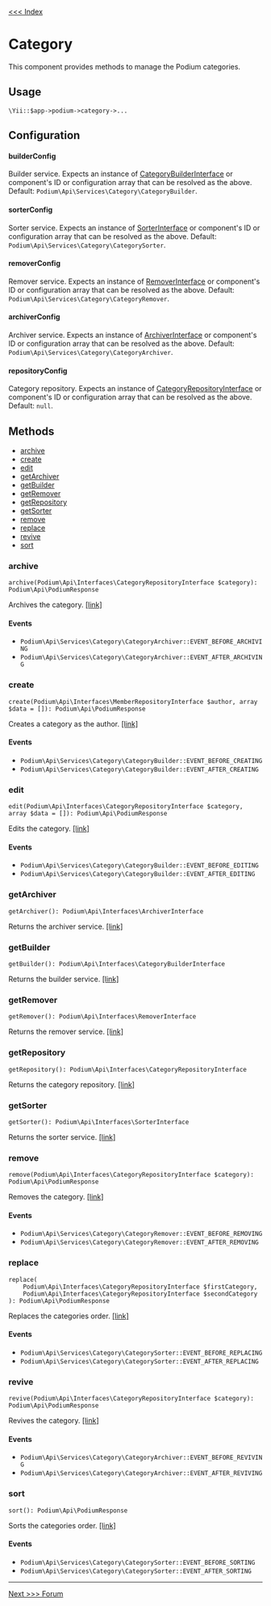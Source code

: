 [<<< Index](../README.md)

# Category

This component provides methods to manage the Podium categories.

## Usage

```
\Yii::$app->podium->category->...
```

## Configuration

#### builderConfig

Builder service. Expects an instance of 
[CategoryBuilderInterface](https://github.com/yii-podium/yii2-api/blob/master/src/Interfaces/CategoryBuilderInterface.php) 
or component's ID or configuration array that can be resolved as the above. Default: `Podium\Api\Services\Category\CategoryBuilder`.

#### sorterConfig

Sorter service. Expects an instance of [SorterInterface](https://github.com/yii-podium/yii2-api/blob/master/src/Interfaces/SorterInterface.php) 
or component's ID or configuration array that can be resolved as the above. Default: `Podium\Api\Services\Category\CategorySorter`.

#### removerConfig

Remover service. Expects an instance of [RemoverInterface](https://github.com/yii-podium/yii2-api/blob/master/src/Interfaces/RemoverInterface.php) 
or component's ID or configuration array that can be resolved as the above. Default: `Podium\Api\Services\Category\CategoryRemover`.

#### archiverConfig

Archiver service. Expects an instance of [ArchiverInterface](https://github.com/yii-podium/yii2-api/blob/master/src/Interfaces/ArchiverInterface.php) 
or component's ID or configuration array that can be resolved as the above. Default: `Podium\Api\Services\Category\CategoryArchiver`.

#### repositoryConfig

Category repository. Expects an instance of 
[CategoryRepositoryInterface](https://github.com/yii-podium/yii2-api/blob/master/src/Interfaces/CategoryRepositoryInterface.php) 
or component's ID or configuration array that can be resolved as the above. Default: `null`.

## Methods

- [archive](#archive)
- [create](#create)
- [edit](#edit)
- [getArchiver](#getArchiver)
- [getBuilder](#getBuilder)
- [getRemover](#getRemover)
- [getRepository](#getRepository)
- [getSorter](#getSorter)
- [remove](#remove)
- [replace](#replace)
- [revive](#revive)
- [sort](#sort)

### archive <span id="archive"></span>

```
archive(Podium\Api\Interfaces\CategoryRepositoryInterface $category): Podium\Api\PodiumResponse
```

Archives the category. [[link]](https://github.com/yii-podium/yii2-api/blob/master/src/Components/Category.php#L187)

#### Events

- `Podium\Api\Services\Category\CategoryArchiver::EVENT_BEFORE_ARCHIVING`
- `Podium\Api\Services\Category\CategoryArchiver::EVENT_AFTER_ARCHIVING`

### create <span id="create"></span>

```
create(Podium\Api\Interfaces\MemberRepositoryInterface $author, array $data = []): Podium\Api\PodiumResponse
```

Creates a category as the author. [[link]](https://github.com/yii-podium/yii2-api/blob/master/src/Components/Category.php#L87)

#### Events

- `Podium\Api\Services\Category\CategoryBuilder::EVENT_BEFORE_CREATING`
- `Podium\Api\Services\Category\CategoryBuilder::EVENT_AFTER_CREATING`

### edit <span id="edit"></span>

```
edit(Podium\Api\Interfaces\CategoryRepositoryInterface $category, array $data = []): Podium\Api\PodiumResponse
```

Edits the category. [[link]](https://github.com/yii-podium/yii2-api/blob/master/src/Components/Category.php#L97)

#### Events

- `Podium\Api\Services\Category\CategoryBuilder::EVENT_BEFORE_EDITING`
- `Podium\Api\Services\Category\CategoryBuilder::EVENT_AFTER_EDITING`

### getArchiver <span id="getArchiver"></span>

```
getArchiver(): Podium\Api\Interfaces\ArchiverInterface
```

Returns the archiver service. [[link]](https://github.com/yii-podium/yii2-api/blob/master/src/Components/Category.php#L171)

### getBuilder <span id="getBuilder"></span>

```
getBuilder(): Podium\Api\Interfaces\CategoryBuilderInterface
```

Returns the builder service. [[link]](https://github.com/yii-podium/yii2-api/blob/master/src/Components/Category.php#L71)

### getRemover <span id="getRemover"></span>

```
getRemover(): Podium\Api\Interfaces\RemoverInterface
```

Returns the remover service. [[link]](https://github.com/yii-podium/yii2-api/blob/master/src/Components/Category.php#L107)

### getRepository <span id="getRepository"></span>

```
getRepository(): Podium\Api\Interfaces\CategoryRepositoryInterface
```

Returns the category repository. [[link]](https://github.com/yii-podium/yii2-api/blob/master/src/Components/Category.php#L55)

### getSorter <span id="getSorter"></span>

```
getSorter(): Podium\Api\Interfaces\SorterInterface
```

Returns the sorter service. [[link]](https://github.com/yii-podium/yii2-api/blob/master/src/Components/Category.php#L133)

### remove <span id="remove"></span>

```
remove(Podium\Api\Interfaces\CategoryRepositoryInterface $category): Podium\Api\PodiumResponse
```

Removes the category. [[link]](https://github.com/yii-podium/yii2-api/blob/master/src/Components/Category.php#L123)

#### Events

- `Podium\Api\Services\Category\CategoryRemover::EVENT_BEFORE_REMOVING`
- `Podium\Api\Services\Category\CategoryRemover::EVENT_AFTER_REMOVING`

### replace <span id="replace"></span>

```
replace(
    Podium\Api\Interfaces\CategoryRepositoryInterface $firstCategory,
    Podium\Api\Interfaces\CategoryRepositoryInterface $secondCategory
): Podium\Api\PodiumResponse
```

Replaces the categories order. [[link]](https://github.com/yii-podium/yii2-api/blob/master/src/Components/Category.php#L149)

#### Events

- `Podium\Api\Services\Category\CategorySorter::EVENT_BEFORE_REPLACING`
- `Podium\Api\Services\Category\CategorySorter::EVENT_AFTER_REPLACING`

### revive <span id="revive"></span>

```
revive(Podium\Api\Interfaces\CategoryRepositoryInterface $category): Podium\Api\PodiumResponse
```

Revives the category. [[link]](https://github.com/yii-podium/yii2-api/blob/master/src/Components/Category.php#L197)

#### Events

- `Podium\Api\Services\Category\CategoryArchiver::EVENT_BEFORE_REVIVING`
- `Podium\Api\Services\Category\CategoryArchiver::EVENT_AFTER_REVIVING`

### sort <span id="sort"></span>

```
sort(): Podium\Api\PodiumResponse
```

Sorts the categories order. [[link]](https://github.com/yii-podium/yii2-api/blob/master/src/Components/Category.php#L161)

#### Events

- `Podium\Api\Services\Category\CategorySorter::EVENT_BEFORE_SORTING`
- `Podium\Api\Services\Category\CategorySorter::EVENT_AFTER_SORTING`

---

[Next >>> Forum](forum.md)

